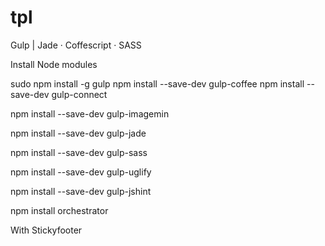 # tpl
Gulp | Jade · Coffescript · SASS

Install Node modules

sudo npm install -g gulp
npm install --save-dev gulp-coffee
npm install --save-dev gulp-connect

npm install --save-dev gulp-imagemin

npm install --save-dev gulp-jade

npm install --save-dev gulp-sass

npm install --save-dev gulp-uglify

npm install --save-dev gulp-jshint

npm install orchestrator


With Stickyfooter
